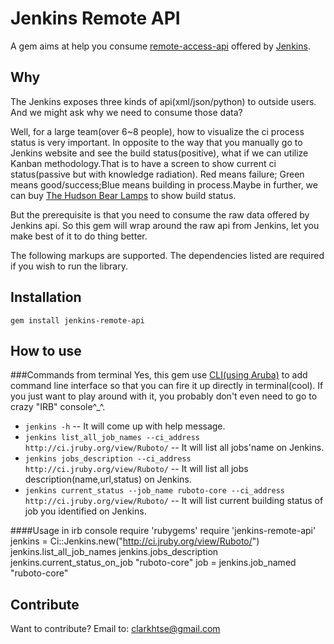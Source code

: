 Jenkins Remote API
=============

A gem aims at help you consume [remote-access-api](https://wiki.jenkins-ci.org/display/JENKINS/Remote+access+API) offered by [Jenkins](http://jenkins-ci.org/). 

Why
-------

The Jenkins exposes three kinds of api(xml/json/python) to outside users. And we might ask why we need to consume
those data? 

Well, for a large team(over 6~8 people), how to visualize the ci process status is very important. In opposite to
the way that you manually go to Jenkins website and see the build status(positive), what if we can utilize Kanban methodology.That is to have a screen to show current ci status(passive but with knowledge radiation). Red means failure; Green means good/success;Blue means building in process.Maybe in further, we can buy [The Hudson Bear Lamps](https://wiki.jenkins-ci.org/pages/viewpage.action?pageId=20250625) to show build status.

But the prerequisite is that you need to consume the raw data offered by Jenkins api. So this gem will wrap around 
the raw api from Jenkins, let you make best of it to do thing better.

The following markups are supported.  The dependencies listed are required if
you wish to run the library.


Installation
-----------

    gem install jenkins-remote-api

How to use
------------

###Commands from terminal
 Yes, this gem use [CLI(using Aruba)](https://github.com/cucumber/aruba) to add command line interface so that you can fire it up directly in terminal(cool). 
If you just want to play around with it, you probably don't even need to go to crazy "IRB" console^_^.

*	`jenkins -h` -- It will come up with help message.
* `jenkins list_all_job_names --ci_address http://ci.jruby.org/view/Ruboto/` -- It will list all jobs'name on Jenkins.
* `jenkins jobs_description --ci_address http://ci.jruby.org/view/Ruboto/` -- It will list all jobs description(name,url,status) on Jenkins.
* `jenkins current_status --job_name ruboto-core --ci_address http://ci.jruby.org/view/Ruboto/` -- It will list current building status of job you identified on Jenkins.

####Usage in irb console
	require 'rubygems'
	require 'jenkins-remote-api'
	jenkins = Ci::Jenkins.new("http://ci.jruby.org/view/Ruboto/")
	jenkins.list_all_job_names
	jenkins.jobs_description
	jenkins.current_status_on_job "ruboto-core"
	job = jenkins.job_named "ruboto-core"

Contribute
------------

Want to contribute? Email to: clarkhtse@gmail.com